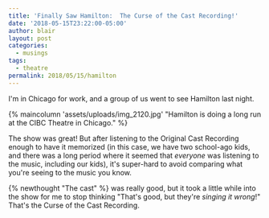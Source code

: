 ```yaml
---
title: 'Finally Saw Hamilton:  The Curse of the Cast Recording!'
date: '2018-05-15T23:22:00-05:00'
author: blair
layout: post
categories:
  - musings
tags:
  - theatre
permalink: 2018/05/15/hamilton
---
```

I'm in Chicago for work, and a group of us went to see Hamilton last night.

{% maincolumn 'assets/uploads/img_2120.jpg' "Hamilton is doing a long run at the CIBC Theatre in Chicago." %}

The show was great!  But after listening to the Original Cast Recording enough to have it memorized (in this case, we have two school-ago kids, and there was a long period where it seemed that _everyone_ was listening to the music, including our kids), it's super-hard to avoid comparing what you're seeing to the music you know. 

{% newthought "The cast" %} was really good, but it took a little while into the show for me to stop thinking "That's good, but they're _singing it wrong_!"  That's the Curse of the Cast Recording.

